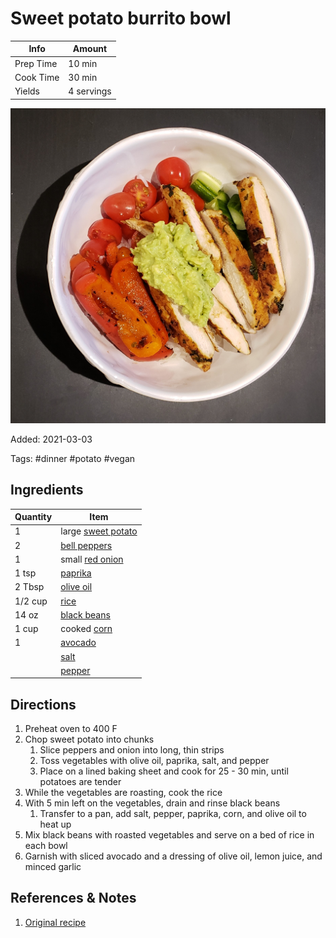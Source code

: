 # Sweet potato burrito bowl

| Info      | Amount     |
| --------- | ---------- |
| Prep Time | 10 min     |
| Cook Time | 30 min     |
| Yields    | 4 servings |

![Sweet potato burrito bowl](../Media/sweet-potato-burrito-bowl.jpg)

Added: 2021-03-03

Tags: #dinner #potato #vegan

## Ingredients

| Quantity | Item                                                   |
| -------- | ------------------------------------------------------ |
| 1        | large [sweet potato](../Ingredients/sweet%20potato.md) |
| 2        | [bell peppers](../Ingredients/bell%20pepper.md)        |
| 1        | small [red onion](../Ingredients/red%20onion.md)       |
| 1 tsp    | [paprika](../Ingredients/paprika.md)                   |
| 2 Tbsp   | [olive oil](../Ingredients/olive%20oil.md)             |
| 1/2 cup  | [rice](../Ingredients/rice.md)                         |
| 14 oz    | [black beans](../Ingredients/black%20beans.md)         |
| 1 cup    | cooked [corn](../Ingredients/corn.md)                  |
| 1        | [avocado](../Ingredients/avocado.md)                   |
|          | [salt](../Ingredients/salt.md)                         |
|          | [pepper](../Ingredients/pepper.md)                     |

## Directions

1. Preheat oven to 400 F
2. Chop sweet potato into chunks
    1. Slice peppers and onion into long, thin strips
    2. Toss vegetables with olive oil, paprika, salt, and pepper
    3. Place on a lined baking sheet and cook for 25 - 30 min, until potatoes are tender
3. While the vegetables are roasting, cook the rice
4. With 5 min left on the vegetables, drain and rinse black beans
    1. Transfer to a pan, add salt, pepper, paprika, corn, and olive oil to heat up
5. Mix black beans with roasted vegetables and serve on a bed of rice in each bowl
6. Garnish with sliced avocado and a dressing of olive oil, lemon juice, and minced garlic

## References & Notes

1. [Original recipe](https://eatwithclarity.com/wprm_print/7645)
